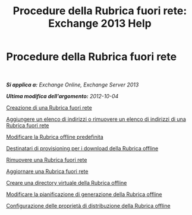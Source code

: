 ﻿---
title: 'Procedure della Rubrica fuori rete: Exchange 2013 Help'
TOCTitle: Procedure della Rubrica fuori rete
ms:assetid: b7f26eca-b93b-4834-ba50-11febdefbb18
ms:mtpsurl: https://technet.microsoft.com/it-it/library/Bb124351(v=EXCHG.150)
ms:contentKeyID: 50481524
ms.date: 05/22/2018
mtps_version: v=EXCHG.150
ms.translationtype: MT
---

# Procedure della Rubrica fuori rete

 

_**Si applica a:** Exchange Online, Exchange Server 2013_

_**Ultima modifica dell'argomento:** 2012-10-04_

[Creazione di una Rubrica fuori rete](create-an-offline-address-book-exchange-2013-help.md)

[Aggiungere un elenco di indirizzi o rimuovere un elenco di indirizzi di una Rubrica fuori rete](add-an-address-list-to-or-remove-an-address-list-from-an-offline-address-book-exchange-2013-help.md)

[Modificare la Rubrica offline predefinita](change-the-default-offline-address-book-exchange-2013-help.md)

[Destinatari di provisioning per i download della Rubrica offline](provision-recipients-for-offline-address-book-downloads-exchange-2013-help.md)

[Rimuovere una Rubrica fuori rete](remove-an-offline-address-book-exchange-2013-help.md)

[Aggiornare una Rubrica fuori rete](update-an-offline-address-book-exchange-2013-help.md)

[Creare una directory virtuale della Rubrica offline](create-an-offline-address-book-virtual-directory-exchange-2013-help.md)

[Modificare la pianificazione di generazione della Rubrica offline](change-the-offline-address-book-generation-schedule-exchange-2013-help.md)

[Configurazione delle proprietà di distribuzione della Rubrica offline](configure-offline-address-book-distribution-properties-exchange-2013-help.md)

